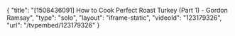 {
    "title": "[1508436091] How to Cook Perfect Roast Turkey (Part 1) - Gordon Ramsay",
    "type": "solo",
    "layout": "iframe-static",
    "videoId": "123179326",
    "url": "\/tvpembed\/123179326"
}